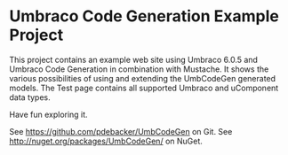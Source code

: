 Umbraco Code Generation Example Project
=================================================

This project contains an example web site using Umbraco 6.0.5 
and Umbraco Code Generation in combination with Mustache. 
It shows the various possibilities of using and extending
the UmbCodeGen generated models. The Test page contains 
all supported Umbraco and uComponent data types. 

Have fun exploring it.

See https://github.com/pdebacker/UmbCodeGen on Git.
See http://nuget.org/packages/UmbCodeGen/ on NuGet.

